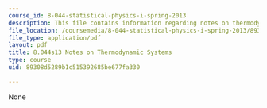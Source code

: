 ```yaml
---
course_id: 8-044-statistical-physics-i-spring-2013
description: This file contains information regarding notes on thermodynamic systems.
file_location: /coursemedia/8-044-statistical-physics-i-spring-2013/89308d5289b1c515392685be677fa330_MIT8_044S13_notes.def.pdf
file_type: application/pdf
layout: pdf
title: 8.044s13 Notes on Thermodynamic Systems
type: course
uid: 89308d5289b1c515392685be677fa330

---
```

None
